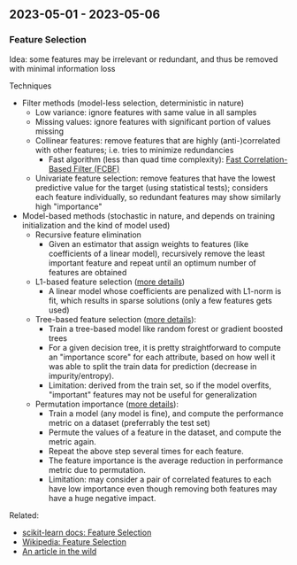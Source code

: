 ## 2023-05-01 - 2023-05-06

### Feature Selection

Idea: some features may be irrelevant or redundant, and thus be removed with minimal information loss

Techniques

- Filter methods (model-less selection, deterministic in nature)
  - Low variance: ignore features with same value in all samples
  - Missing values: ignore features with significant portion of values missing
  - Collinear features: remove features that are highly (anti-)correlated with other features; i.e. tries to minimize redundancies
    - Fast algorithm (less than quad time complexity): [Fast Correlation-Based Filter (FCBF)](https://www.public.asu.edu/~huanliu/papers/icml03.pdf)
  - Univariate feature selection: remove features that have the lowest predictive value for the target (using statistical tests); considers each feature individually, so redundant features may show similarly high "importance"
- Model-based methods (stochastic in nature, and depends on training initialization and the kind of model used) 
  - Recursive feature elimination
    - Given an estimator that assign weights to features (like coefficients of a linear model), recursively remove the least important feature and repeat until an optimum number of features are obtained
  - L1-based feature selection ([more details](https://scikit-learn.org/stable/modules/feature_selection.html#l1-based-feature-selection))
    - A linear model whose coefficients are penalized with L1-norm is fit, which results in sparse solutions (only a few features gets used)
  - Tree-based feature selection ([more details](https://scikit-learn.org/stable/modules/ensemble.html#feature-importance-evaluation)):
    - Train a tree-based model like random forest or gradient boosted trees
    - For a given decision tree, it is pretty straightforward to compute an "importance score" for each attribute, based on how well it was able to split the train data for prediction (decrease in impurity/entropy).
    - Limitation: derived from the train set, so if the model overfits, "important" features may not be useful for generalization
  - Permutation importance ([more details](https://scikit-learn.org/stable/modules/permutation_importance.html)):
    - Train a model (any model is fine), and compute the performance metric on a dataset (preferrably the test set)
    - Permute the values of a feature in the dataset, and compute the metric again.
    - Repeat the above step several times for each feature.
    - The feature importance is the average reduction in performance metric due to permutation.
    - Limitation: may consider a pair of correlated features to each have low importance even though removing both features may have a huge negative impact.

Related:
- [scikit-learn docs: Feature Selection](https://scikit-learn.org/stable/modules/feature_selection.html)
- [Wikipedia: Feature Selection](https://en.wikipedia.org/wiki/Feature_selection)
- [An article in the wild](https://towardsdatascience.com/a-feature-selection-tool-for-machine-learning-in-python-b64dd23710f0)
